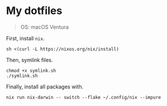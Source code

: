 # My dotfiles

> OS: macOS Ventura

First, install `nix`.

```shell
sh <(curl -L https://nixos.org/nix/install)
```

Then, symlink files.

```shell
chmod +x symlink.sh
./symlink.sh
```

Finally, install all packages with.

```shell
nix run nix-darwin -- switch --flake ~/.config/nix --impure
```
